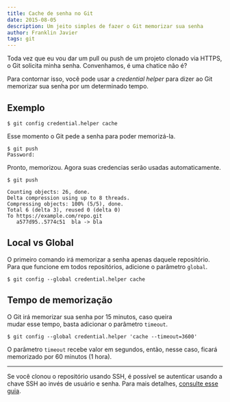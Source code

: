 ```yaml
---
title: Cache de senha no Git
date: 2015-08-05
description: Um jeito simples de fazer o Git memorizar sua senha
author: Franklin Javier
tags: git
---
```


Toda vez que eu vou dar um pull ou push de um projeto clonado via HTTPS, o Git solicita minha senha.
Convenhamos, é uma chatice não é? 

Para contornar isso, você pode usar a *credential helper* para dizer ao Git memorizar sua senha por
um determinado tempo. 

## Exemplo

```
$ git config credential.helper cache
```

Esse momento o Git pede a senha para poder memorizá-la.

```
$ git push
Password: 
```

Pronto, memorizou. Agora suas credencias serão usadas automaticamente.

```
$ git push

Counting objects: 26, done.
Delta compression using up to 8 threads.
Compressing objects: 100% (5/5), done.
Total 6 (delta 3), reused 0 (delta 0)
To https://example.com/repo.git
   a577d95..5774c51  bla -> bla
```

## Local vs Global 
O primeiro comando irá memorizar a senha apenas daquele repositório. Para que funcione em todos repositórios,
adicione o parâmetro ```global```.

```
$ git config --global credential.helper cache
```

## Tempo de memorização
O Git irá memorizar sua senha por 15 minutos, caso queira  
mudar esse tempo, basta adicionar o parâmetro ```timeout```.

```
$ git config --global credential.helper 'cache --timeout=3600'
```

O parâmetro ```timeout``` recebe valor em segundos, então, nesse caso, ficará memorizado por 60 minutos (1 hora).

---

Se você clonou o repositório usando SSH, é possível se autenticar usando a chave SSH ao invés de usuário e senha. Para mais detalhes, [consulte esse guia](https://help.github.com/articles/generating-ssh-keys/). 
